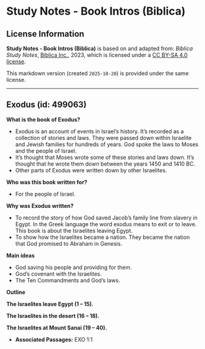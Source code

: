 # Study Notes - Book Intros (Biblica)

## License Information

**Study Notes - Book Intros (Biblica)** is based on and adapted from: _Biblica Study Notes_, [Biblica Inc.](https://www.biblica.com/), 2023, which is licensed under a [CC BY-SA 4.0 license](https://creativecommons.org/licenses/by-sa/4.0/legalcode.en).

This markdown version (created `2025-10-20`) is provided under the same license.



--------------------------------

## Exodus (id: 499063)

**What is the book of Exodus?**

* Exodus is an account of events in Israel’s history. It’s recorded as a collection of stories and laws. They were passed down within Israelite and Jewish families for hundreds of years. God spoke the laws to Moses and the people of Israel.
* It’s thought that Moses wrote some of these stories and laws down. It’s thought that he wrote them down between the years 1450 and 1410 BC.
* Other parts of Exodus were written down by other Israelites.

**Who was this book written for?**

* For the people of Israel.

**Why was Exodus written?**

* To record the story of how God saved Jacob’s family line from slavery in Egypt. In the Greek language the word exodus means to exit or to leave. This book is about the Israelites leaving Egypt.
* To show how the Israelites became a nation. They became the nation that God promised to Abraham in Genesis.

**Main ideas**

* God saving his people and providing for them.
* God’s covenant with the Israelites.
* The Ten Commandments and God’s laws.

**Outline**

**The Israelites leave Egypt (1 – 15\).**

**The Israelites in the desert (16 – 18\).**

**The Israelites at Mount Sanai (19 – 40\).**

* **Associated Passages:** EXO 1:1

